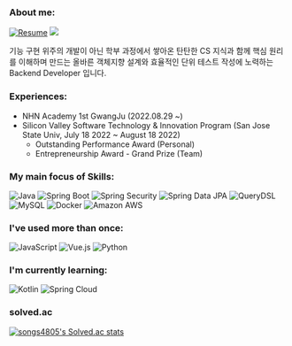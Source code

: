 <!-- ### Hi there 👋
- I am a college student who is interested in backend development and majored in Computer Science.  
- I'm trying to make clean code and unit test.  
- And I focus on understanding object-oriented design and how the function works and the flow of the function, not just implementing the function.
- I enjoy reading software technical books to broaden my horizons.
-->
### About me:
[![Resume](https://img.shields.io/badge/Resume-000000?style=flat-square&logo=Notion&logoColor=white)](https://harmless-colossus-e1e.notion.site/b298b0dc13cd45959d81b5445feb3467)
<a href="https://velog.io/@songs4805"><img src="https://img.shields.io/badge/Blog-11B48A?style=flat-square&logo=Vimeo&logoColor=white&link=https://velog.io/@songs4805"/></a>

기능 구현 위주의 개발이 아닌 학부 과정에서 쌓아온 탄탄한 CS 지식과 함께 핵심 원리를 이해하며 만드는 올바른 객체지향 설계와 효율적인 단위 테스트 작성에 노력하는 Backend Developer 입니다.

### Experiences:
- NHN Academy 1st GwangJu (2022.08.29 ~)
- Silicon Valley Software Technology & Innovation Program (San Jose State Univ, July 18 2022 ~ August 18 2022)
  - Outstanding Performance Award (Personal)
  - Entrepreneurship Award - Grand Prize (Team)

### My main focus of Skills:

![Java](https://img.shields.io/badge/Java-007396?style=flat-square&logo=Java)
![Spring Boot](http://img.shields.io/badge/SpringBoot-6DB33F?style=flat-square&logo=SpringBoot&logoColor=white)
![Spring Security](https://img.shields.io/static/v1?style=flat-square&message=Spring+Security&color=6DB33F&logo=Spring+Security&logoColor=FFFFFF&label=)
![Spring Data JPA](http://img.shields.io/badge/SpringDataJPA-59666C?style=flat-square&logo=Hibernate&logoColor=white)
![QueryDSL](http://img.shields.io/badge/QueryDSL-4479A1?style=flat-square&logo=Hibernate&logoColor=white)
![MySQL](http://img.shields.io/badge/MySQL-4479A1?style=flat-square&logo=MySQL&logoColor=white)
![Docker](http://img.shields.io/badge/Docker-2496ED?style=flat-square&logo=Docker&logoColor=white)
![Amazon AWS](http://img.shields.io/badge/AmazonAWS-232F3E?style=flat-square&logo=AmazonAWS)

### I've used more than once:
![JavaScript](http://img.shields.io/badge/JavaScript-F7DF1E?style=flat-square&logo=JavaScript&logoColor=white)
![Vue.js](http://img.shields.io/badge/Vue.js-4FC88D?style=flat-square&logo=Vue.js&logoColor=white)
![Python](http://img.shields.io/badge/Python-3776AB?style=flat-square&logo=Python&logoColor=white)

### I'm currently learning:
![Kotlin](http://img.shields.io/badge/Kotlin-7F52FF?style=flat-square&logo=Kotlin&logoColor=white)
![Spring Cloud](http://img.shields.io/badge/SpringCloud-6DB33F?style=flat-square&logo=Spring&logoColor=white)

### solved.ac
[![songs4805's Solved.ac stats](http://mazassumnida.wtf/api/v2/generate_badge?boj=songs4805)](https://solved.ac/songs4805/)


<!--
**alanhakhyeonsong/alanhakhyeonsong** is a ✨ _special_ ✨ repository because its `README.md` (this file) appears on your GitHub profile.

Here are some ideas to get you started:

- 🔭 I’m currently working on ...
- 🌱 I’m currently learning ...
- 👯 I’m looking to collaborate on ...
- 🤔 I’m looking for help with ...
- 💬 Ask me about ...
- 📫 How to reach me: ...
- 😄 Pronouns: ...
- ⚡ Fun fact: ...
-->
